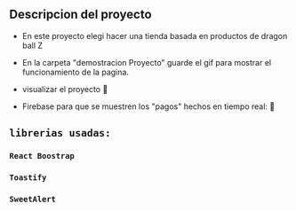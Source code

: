 

## Descripcion del proyecto

- En este proyecto elegi hacer una tienda basada en productos de dragon ball Z

- En la carpeta "demostracion Proyecto" guarde el gif para mostrar el funcionamiento de la pagina.

- visualizar el proyecto <a href="https://leandromore-react.s3.us-east-2.amazonaws.com/index.html" style="text-decoration: none">🔗</a>

- Firebase para que se muestren los "pagos" hechos en tiempo real: <a href="https://console.firebase.google.com/u/0/project/zstore-36240/firestore/data/~2Fpayments~2FQZcUfqgddSx1Ed1dJTNr?hl=es)https://console.firebase.google.com/u/0/project/zstore-36240/firestore/data/~2Fpayments~2FQZcUfqgddSx1Ed1dJTNr?hl=es"  style="text-decoration: none">🔗</a>
 


## `librerias usadas:`

### `React Boostrap`
### `Toastify`
### `SweetAlert`

